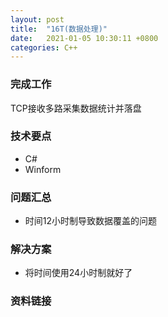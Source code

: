 ```yaml
---
layout: post
title:  "16T(数据处理)"
date:   2021-01-05 10:30:11 +0800
categories: C++
---
```


### 完成工作

TCP接收多路采集数据统计并落盘

### 技术要点

- C#
- Winform

### 问题汇总

- 时间12小时制导致数据覆盖的问题

### 解决方案

- 将时间使用24小时制就好了

### 资料链接

<!-- - [XD_DBDW_Server](https://github.com/KuzuryuYaichi/XD_DBDW_Server) -->